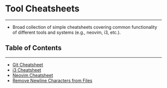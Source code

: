 # Tool Cheatsheets
---
- Broad collection of simple cheatsheets covering common functionality of different tools and systems (e.g., neovim, i3, etc.).
## Table of Contents
---
- [Git Cheatsheet](./Git%20Cheatsheet.md)
- [i3 Cheatsheet](./i3%20Cheatsheet.md)
- [Neovim Cheatsheet](./Neovim%20Cheatsheet.md)
- [Remove Newline Characters from Files](./Remove%20Newline%20Characters%20from%20Files.md)
